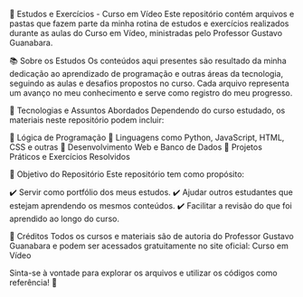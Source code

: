 📂 Estudos e Exercícios - Curso em Vídeo
Este repositório contém arquivos e pastas que fazem parte da minha rotina de estudos e exercícios realizados durante as aulas do Curso em Vídeo, ministradas pelo Professor Gustavo Guanabara.

📚 Sobre os Estudos
Os conteúdos aqui presentes são resultado da minha dedicação ao aprendizado de programação e outras áreas da tecnologia, seguindo as aulas e desafios propostos no curso. 
Cada arquivo representa um avanço no meu conhecimento e serve como registro do meu progresso.

🚀 Tecnologias e Assuntos Abordados
Dependendo do curso estudado, os materiais neste repositório podem incluir:

📌 Lógica de Programação
📌 Linguagens como Python, JavaScript, HTML, CSS e outras
📌 Desenvolvimento Web e Banco de Dados
📌 Projetos Práticos e Exercícios Resolvidos

🎯 Objetivo do Repositório
Este repositório tem como propósito:

✔️ Servir como portfólio dos meus estudos.
✔️ Ajudar outros estudantes que estejam aprendendo os mesmos conteúdos.
✔️ Facilitar a revisão do que foi aprendido ao longo do curso.

🔗 Créditos
Todos os cursos e materiais são de autoria do Professor Gustavo Guanabara e podem ser acessados gratuitamente no site oficial: Curso em Vídeo

Sinta-se à vontade para explorar os arquivos e utilizar os códigos como referência! 🚀
